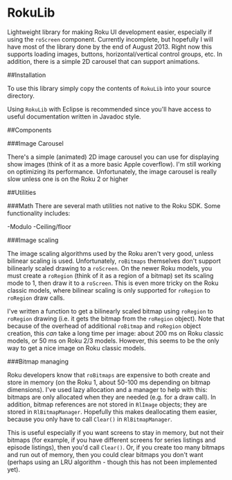 RokuLib
=======

Lightweight library for making Roku UI development easier, especially if using the ``roScreen`` component. Currently incomplete, but hopefully I will have most of the library done by the end of August 2013. Right now this supports loading images, buttons, horizontal/vertical control groups, etc. In addition, there is a simple 2D carousel that can support animations.

##Installation

To use this library simply copy the contents of ``RokuLib`` into your source directory.

Using ``RokuLib`` with Eclipse is recommended since you'll have access to useful documentation written in Javadoc style.

##Components

###Image Carousel

There's a simple (animated) 2D image carousel you can use for displaying show images (think of it as a more basic Apple coverflow). I'm still working on optimizing its performance. Unfortunately, the image carousel is really slow unless one is on the Roku 2 or higher

##Utilities

###Math
There are several math utilities not native to the Roku SDK. Some functionality includes:

-Modulo
-Ceiling/floor

###Image scaling

The image scaling algorithms used by the Roku aren't very good, unless bilinear scaling is used. Unfortunately, ``roBitmaps`` themselves don't support bilinearly scaled drawing to a ``roScreen``. On the newer Roku models, you must create a ``roRegion`` (think of it as a region of a bitmap) set its scaling mode to 1, then draw it to a ``roScreen``. This is even more tricky on the Roku classic models, where bilinear scaling is only supported for ``roRegion`` to ``roRegion`` draw calls.

I've written a function to get a bilinearly scaled bitmap using ``roRegion`` to ``roRegion`` drawing (i.e. it gets the bitmap from the ``roRegion`` object). Note that because of the overhead of additional ``roBitmap`` and ``roRegion`` object creation, this *can* take a long time per image: about 200 ms on Roku classic models, or 50 ms on Roku 2/3 models. However, this seems to be the only way to get a nice image on Roku classic models.

###Bitmap managing

Roku developers know that ``roBitmaps`` are expensive to both create and store in memory (on the Roku 1, about 50-100 ms depending on bitmap dimensions). I've used lazy allocation and a manager to help with this: bitmaps are only allocated when they are needed (e.g. for a draw call). In addition, bitmap references are not stored in ``RlImage`` objects; they are stored in ``RlBitmapManager``. Hopefully this makes deallocating them easier, because you only have to call ``Clear()`` in ``RlBitmapManager``. 

This is useful especially if you want screens to stay in memory, but not their bitmaps (for example, if you have different screens for series listings and episode listings), then you'd call ``Clear()``. Or, if you create too many bitmaps and run out of memory, then you could clear bitmaps you don't want (perhaps using an LRU algorithm - though this has not been implemented yet).
